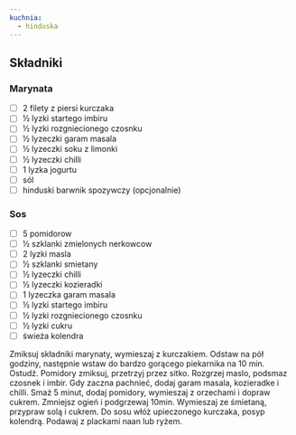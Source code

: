 ```yaml
---
kuchnia:
  - hinduska
---
```

## Składniki

### Marynata

* [ ] 2 filety z piersi kurczaka
* [ ] ½ lyzki startego imbiru
* [ ] ½ lyzki rozgniecionego czosnku
* [ ] ½ lyzeczki garam masala
* [ ] ½ lyzeczki soku z limonki
* [ ] ½ lyzeczki chilli
* [ ] 1 lyzka jogurtu
* [ ] sól
* [ ] hinduski barwnik spozywczy (opcjonalnie)

### Sos

* [ ] 5 pomidorow
* [ ] ½ szklanki zmielonych nerkowcow
* [ ] 2 lyzki masla
* [ ] ½ szklanki smietany
* [ ] ½ lyzeczki chilli
* [ ] ½ lyzeczki kozieradki
* [ ] 1 lyzeczka garam masala
* [ ] ½ lyzki startego imbiru
* [ ] ½ lyzki rozgniecionego czosnku
* [ ] ½ lyzki cukru
* [ ] świeża kolendra

Zmiksuj składniki marynaty, wymieszaj z kurczakiem. Odstaw na pół godziny, następnie wstaw do bardzo gorącego piekarnika na 10 min.
Ostudź. Pomidory zmiksuj, przetrzyj przez sitko. Rozgrzej maslo, podsmaz czosnek i imbir.
Gdy zaczna pachnieć, dodaj garam masala, kozieradke i chilli. Smaż 5 minut, dodaj pomidory, wymieszaj z orzechami i dopraw cukrem.
Zmniejsz ogień i podgrzewaj 10min. Wymieszaj ze śmietaną, przypraw solą i cukrem. Do sosu włóż upieczonego kurczaka, posyp kolendrą. Podawaj z plackami naan lub ryżem.